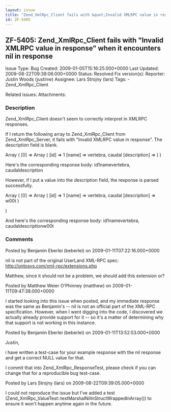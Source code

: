 ```yaml
---
layout: issue
title: "Zend_XmlRpc_Client fails with &quot;Invalid XMLRPC value in response&quot; when it encounters nil in response"
id: ZF-5405
---
```


ZF-5405: Zend\_XmlRpc\_Client fails with "Invalid XMLRPC value in response" when it encounters nil in response
--------------------------------------------------------------------------------------------------------------

 Issue Type: Bug Created: 2009-01-05T15:16:25.000+0000 Last Updated: 2009-08-22T09:39:06.000+0000 Status: Resolved Fix version(s): 
 Reporter:  Justin Woods (justinw)  Assignee:  Lars Strojny (lars)  Tags: - Zend\_XmlRpc\_Client
 
 Related issues: 
 Attachments: 
### Description

Zend\_XmlRpc\_Client doesn't seem to correctly interpret in XMLRPC responses.

If I return the following array to Zend\_XmlRpc\_Client from Zend\_XmlRpc\_Server, it fails with "Invalid XMLRPC value in response". The description field is blank.

Array ( [0] => Array ( [id] => 1 [name] => vertebra, caudal [description] => ) )

Here's the corresponding response body: id1namevertebra, caudaldescription

However, if I put a value into the description field, the response is parsed successfully.

Array ( [0] => Array ( [id] => 1 [name] => vertebra, caudal [description] => w00t )

)

And here's the corresponding response body: id1namevertebra, caudaldescriptionw00t

 

 

### Comments

Posted by Benjamin Eberlei (beberlei) on 2009-01-11T07:22:16.000+0000

nil is not part of the original UserLand XML-RPC spec: <http://ontosys.com/xml-rpc/extensions.php>

Matthew, since it should not be a problem, we should add this extension or?

 

 

Posted by Matthew Weier O'Phinney (matthew) on 2009-01-11T09:47:38.000+0000

I started looking into this issue when posted, and my immediate response was the same as Benjamin's -- nil is not an official part of the XML-RPC specification. However, when I went digging into the code, I discovered we actually already provide support for it -- so it's a matter of determining why that support is not working in this instance.

 

 

Posted by Benjamin Eberlei (beberlei) on 2009-01-11T13:52:53.000+0000

Justin,

i have written a test-case for your example response with the nil response and get a correct NULL value for that.

I commit that into Zend\_XmlRpc\_ResponseTest, please check if you can change that for a reproducible bug test-case.

 

 

Posted by Lars Strojny (lars) on 2009-08-22T09:39:05.000+0000

I could not reproduce the issue but I've added a test (Zend\_XmlRpc\_ValueTest::testMarshalNilInStructWrappedInArray()) to ensure it won't happen anytime again in the future.

 

 